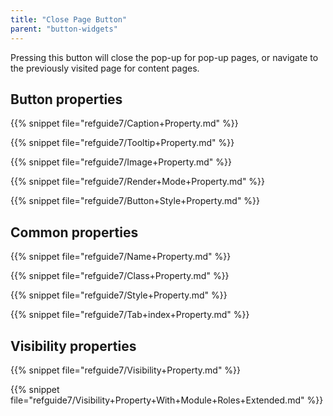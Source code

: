 ```yaml
---
title: "Close Page Button"
parent: "button-widgets"
---
```


Pressing this button will close the pop-up for pop-up pages, or navigate to the previously visited page for content pages.

## Button properties

{{% snippet file="refguide7/Caption+Property.md" %}}

{{% snippet file="refguide7/Tooltip+Property.md" %}}

{{% snippet file="refguide7/Image+Property.md" %}}

{{% snippet file="refguide7/Render+Mode+Property.md" %}}

{{% snippet file="refguide7/Button+Style+Property.md" %}}

## Common properties

{{% snippet file="refguide7/Name+Property.md" %}}

{{% snippet file="refguide7/Class+Property.md" %}}

{{% snippet file="refguide7/Style+Property.md" %}}

{{% snippet file="refguide7/Tab+index+Property.md" %}}

## Visibility properties

{{% snippet file="refguide7/Visibility+Property.md" %}}

{{% snippet file="refguide7/Visibility+Property+With+Module+Roles+Extended.md" %}}
